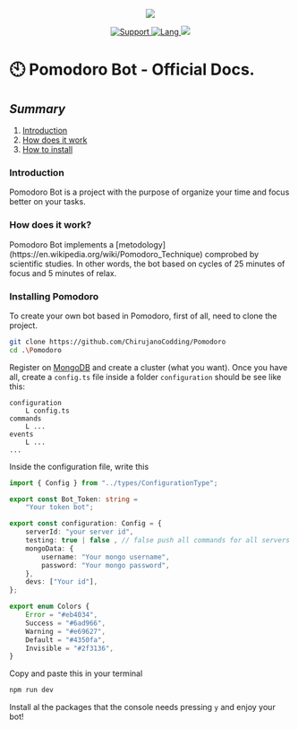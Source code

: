 <div align="center">
<p>
  <img src="https://play-lh.googleusercontent.com/MmFSl0dEvPWnpChE4N1Xq5SB5J7zNBNIRxhrB1ouX4Ol2GIt469f2ek78PcEdTk03Q"/>
</p>
<a href ="https://discord.com/users/401845716991082496">
<img src="https://img.shields.io/badge/Discord-%E2%9C%A6%20ElShyrux%235729-7289DA?style=for-the-badge&logo=Discord" alt="Support" href = "https://discord.com/users/401845716991082496">
</a>
<a href = "https://www.typescriptlang.org/">
<img src="https://img.shields.io/badge/Made%20with-TypeScript-blue?style=for-the-badge&logo=Typescript" alt= "Lang">
</a>
<a>
<img src="https://img.shields.io/badge/Version-1.10.3-greeen?style=for-the-badge&logo=npm">
</a>
</div>

# 🕙 Pomodoro Bot - Official Docs.
## _Summary_
1. [Introduction](#intro)
2. [How does it work](#works)
3. [How to install](#install)

<h3 id=intro>Introduction</h3>
Pomodoro Bot is a project with the purpose of organize your time and focus better on your tasks.

<h3 id=works>How does it work?</h3>
Pomodoro Bot implements a [metodology](https://en.wikipedia.org/wiki/Pomodoro_Technique) comprobed by scientific studies.
In other words, the bot based on cycles of 25 minutes of focus and 5 minutes of relax.

<h3 id=install>Installing Pomodoro</h3>
To create your own bot based in Pomodoro, first of all, need to clone the project.

```sh
git clone https://github.com/ChirujanoCodding/Pomodoro
cd .\Pomodoro
```

Register on [MongoDB](https://www.mongodb.com/es) and create a cluster (what you want). Once you have all, create a `config.ts` file inside a folder `configuration` should be see like this:

```text
configuration
	L config.ts
commands
	L ...
events
	L ...
...
```

Inside the configuration file, write this

```typescript
import { Config } from "../types/ConfigurationType";

export const Bot_Token: string =
	"Your token bot";

export const configuration: Config = {
	serverId: "your server id",
	testing: true | false , // false push all commands for all servers where the bot is.
	mongoData: {
		username: "Your mongo username",
		password: "Your mongo password",
	},
	devs: ["Your id"],
};

export enum Colors {
	Error = "#eb4034",
	Success = "#6ad966",
	Warning = "#e69627",
	Default = "#4350fa",
	Invisible = "#2f3136",
}
```

Copy and paste this in your terminal
```sh
npm run dev
```
Install al the packages that the console needs pressing `y` and enjoy your bot!
